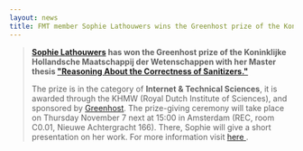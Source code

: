 ```yaml
---
layout: news
title: FMT member Sophie Lathouwers wins the Greenhost prize of the Koninklijke Hollandsche Maatschappij der Wetenschappen
---
```



>**<a href="https://wwwhome.ewi.utwente.nl/~lathouwerssam/" target="_blank">Sophie Lathouwers</a> has won the Greenhost prize of the Koninklijke Hollandsche Maatschappij der Wetenschappen with her Master thesis <a href="https://essay.utwente.nl/76554/" target="_blank">"Reasoning About the Correctness of Sanitizers."</a>**
>
>The prize is in the category of __Internet & Technical Sciences__, it is awarded through the KHMW (Royal Dutch Institute of Sciences), and sponsored by <a href="" target="_blank">Greenhost</a>.
>The prize-giving ceremony will take place on Thursday November 7 next at 15:00 in Amsterdam (REC, room C0.01, Nieuwe Achtergracht 166). There, Sophie will give a short presentation on her work.
>For more information visit  <a href="https://www.khmw.nl/events/themabijeenkomst-en-uitreiking-internetscriptieprijzen" target="blank"> here </a>.